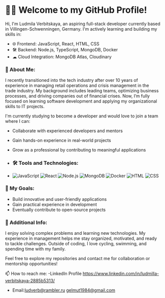 # 👩‍💻 Welcome to my GitHub Profile!

Hi, I'm Ludmila Verbitskaya, an aspiring full-stack developer currently based in Villingen-Schwenningen, Germany. I'm actively learning and building my skills in:
- 🌐 Frontend: JavaScript, React, HTML, CSS
- 🛠 Backend: Node.js, TypeScript, MongoDB, Docker
- ☁ Cloud Integration: MongoDB Atlas, Cloudinary

### 🌟 About Me:
I recently transitioned into the tech industry after over 10 years of experience in managing retail operations and crisis management in the trade industry. My background includes leading teams, optimizing business processes, and driving companies out of financial crises. Now, I’m fully focused on learning software development and applying my organizational skills to IT projects.

I'm currently studying to become a developer and would love to join a team where I can:
- Collaborate with experienced developers and mentors
- Gain hands-on experience in real-world projects
- Grow as a professional by contributing to meaningful applications
- ### 🛠 Tools and Technologies:

- ![JavaScript](https://img.shields.io/badge/JavaScript-Advanced-yellow)   ![React](https://img.shields.io/badge/React-Learning-blue)  ![Node.js](https://img.shields.io/badge/Node.js-Beginner-green)  ![MongoDB](https://img.shields.io/badge/MongoDB-Learning-brightgreen)  ![Docker](https://img.shields.io/badge/Docker-Beginner-lightblue)   ![HTML](https://img.shields.io/badge/HTML-Advanced-orange)  ![CSS](https://img.shields.io/badge/CSS-Intermediate-blue)

   

 




### 📌 My Goals:
- Build innovative and user-friendly applications
- Gain practical experience in development
- Eventually contribute to open-source projects

### 💼 Additional Info:
I enjoy solving complex problems and learning new technologies. My experience in management helps me stay organized, motivated, and ready to tackle challenges. Outside of coding, I love cycling, swimming, and spending time with my family.

Feel free to explore my repositories and contact me for collaboration or mentorship opportunities!

📫 How to reach me:
-LinkedIn Profile   https://www.linkedin.com/in/ludmilla-verbitskaya-2885b5313/
- Email:ludverb@rambler.ru      gelmut1984@gmail.com
